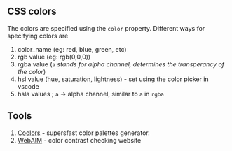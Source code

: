 ## CSS colors

The colors are specified using the `color` property. Different ways for specifying colors are

1. color_name (eg: red, blue, green, etc)
2. rgb value (eg: rgb(0,0,0))
3. rgba value (`a` _stands for alpha channel, determines the transperancy of the color_)
4. hsl value (hue, saturation, lightness) - set using the color picker in vscode
5. hsla values ; `a` -> alpha channel, similar to `a` in `rgba`

## Tools

1. [Coolors](https://coolors.co/) - supersfast color palettes generator.
2. [WebAIM](https://webaim.org/resources/contrastchecker/) - color contrast checking website
